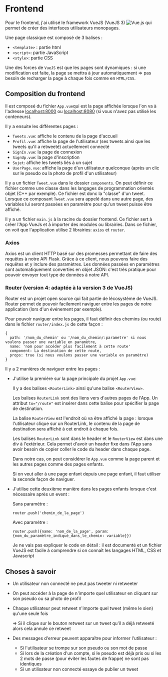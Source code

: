 # Frontend

Pour le frontend, j'ai utilisé le framework VueJS (VueJS 3) 
![Vue.js](https://img.shields.io/badge/vuejs-%2335495e.svg?style=for-the-badge&logo=vuedotjs&logoColor=%234FC08D)
qui permet de créer des interfaces utilisateurs monopages.

Une page classique est composé de 3 balises :
* `<template>` : partie html
* `<script>`: partie JavaScript
* `<style>`: partie CSS

Une des forces de `VueJS` est que les pages sont dynamiques : si une modification est faite, la page se mettra à jour automatiquement => pas besoin de recharger la page à chaque fois comme en `HTML/CSS`.



## Composition du frontend

Il est composé du fichier `App.vue`qui est la page affichée lorsque l'on va à l'adresse [localhost:8000](http://127.0.0.1:8000/) ou [localhost:8080](http://127.0.0.1:8080/) (si vous n'avez pas utilisé les conteneurs).

Il y a ensuite les différentes pages :
* `Tweets.vue`: affiche le contenu de la page d'accueil
* `Profil.vue`: affiche la page de l'utilisateur (ses tweets ainsi que les tweets qu'il a retweeté) actuellement connecté
* `SignIn.vue`: la page de connexion
* `SignUp.vue`: la page d'inscription
* `Sujet`: affiche les tweets liés à un sujet
* `UserPage.vue`: affiche la page d'un utilisateur quelconque (après un clic sur le pseudo ou la photo de profil d'un utilisateur)

Il y a un fichier `Tweet.vue` dans le dossier `components`. On peut définir ce fichier comme une classe dans les langages de programmation orientés objet (C++ par exemple). Ce fichier est donc la "classe" d'un tweet. Lorsque ce composant `Tweet.vue` sera appelé dans une autre page, des variables lui seront passées en paramètre pour qu'un tweet puisse être affiché.

Il y a un fichier `main.js` à la racine du dossier frontend. Ce fichier sert à créer l'App VueJs et à importer des modules ou librairies. Dans ce fichier, on voit que l'application utilise 2 librairies: `axios` et `router`.



### Axios

Axios est un client HTTP basé sur des promesses permettant de faire des requêtes à notre API Flask. Grâce à ce client, nous pouvons faire des requêtes et y inclure des paramètres. Les données passées en paramètres sont automatiquement converties en objet JSON: c'est très pratique pour pouvoir envoyer tout type de données à notre API.



### Router (version 4: adaptée à la version 3 de VueJS)

Router est un projet open source qui fait partie de lécosystème de VueJS. Router permet de pouvoir facilement naviguer entre les pages de notre application (lors d'un événement par exemple). 

Pour pouvoir naviguer entre les pages, il faut définir des chemins (ou route) dans le fichier `router/index.js` de cette façon :

```
{
  path: '/nom_du_chemin' ou '/nom_du_chemin/:parametre' si nous voulons passer une variable en paramètre,
  name: 'nom pour accéder plus facilement à cette route'
  component: La destination de cette route,
  props: true (si nous voulons passer une variable en paramètre)
}

```

Il y a 2 manières de naviguer entre les pages :

* J'utilise la première sur la page principale du projet `App.vue`:

  Il y a des balises `<RouterLink>` ainsi qu'une balise `<RouterView>`. 

  Les balises `RouterLink` sont des liens vers d'autres pages de l'App. Un attribut `to="/route"` est insérer dans cette balise pour spécifier la page de destination.

  La balise `RouterView` est l'endroit où va être affiché la page : lorsque l'utilisateur clique sur un RouterLink, le contenu de la page de destination sera affiché à   cet endroit à chaque fois. 

  Les balises `RouterLink` sont dans le header et le `RouterView` est dans une div à l'extérieur. Cela permet d'avoir un header fixe dans l'App sans avoir besoin de     copier coller le code du header dans chaque page.

  Dans notre cas, on peut considérer le `App.vue` comme la page parent et les autres pages comme des pages enfants.

  Si on veut aller à une page enfant depuis une page enfant, il faut utiliser la seconde façon de naviguer.
  

* J'utilise cette deuxième manière dans les pages enfants lorsque c'est nécessaire après un event :
  
  Sans paramètre :
  ```
  router.push('chemin_de_la_page')
  ```
  
  Avec paramètre :
  ```
  router.push({name: 'nom_de_la_page', param: {nom_du_paramètre_indiqué_dans_le_chemin: variable}})
  ```
  
  Je ne vais pas expliquer le code en détail : il est documenté et un fichier VueJS est facile à comprendre si on connaît les langages HTML, CSS et Javascript


## Choses à savoir

* Un utilisateur non connecté ne peut pas tweeter ni retweeter


* On peut accéder à la page de n'importe quel utilisateur en cliquant sur son pseudo ou sa photo de profil


* Chaque utilisateur peut retweet n'importe quel tweet (même le sien) qu'une seule fois

  => Si il clique sur le bouton retweet sur un tweet qu'il a déjà retweeté alors cela annule ce retweet


* Des messages d'erreur peuvent apparaître pour informer l'utilisateur :
  * Si l'utilisateur se trompe sur son pseudo ou son mot de passe
  * Si lors de la création d'un compte, si le pseudo est déjà pris ou si les 2 mots de passe (pour éviter les fautes de frappe) ne sont pas identiques
  * Si un utilisateur non connecté essaye de publier un tweet
  

  
  




